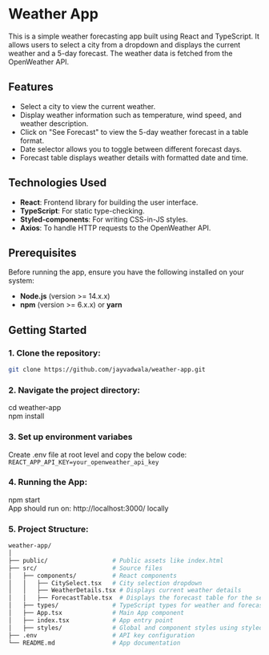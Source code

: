 # Weather App

This is a simple weather forecasting app built using React and TypeScript. It allows users to select a city from a dropdown and displays the current weather and a 5-day forecast. The weather data is fetched from the OpenWeather API.

## Features
- Select a city to view the current weather.
- Display weather information such as temperature, wind speed, and weather description.
- Click on "See Forecast" to view the 5-day weather forecast in a table format.
- Date selector allows you to toggle between different forecast days.
- Forecast table displays weather details with formatted date and time.

## Technologies Used
- **React**: Frontend library for building the user interface.
- **TypeScript**: For static type-checking.
- **Styled-components**: For writing CSS-in-JS styles.
- **Axios**: To handle HTTP requests to the OpenWeather API.

## Prerequisites
Before running the app, ensure you have the following installed on your system:
- **Node.js** (version >= 14.x.x)
- **npm** (version >= 6.x.x) or **yarn**

## Getting Started

### 1. Clone the repository:
```bash
git clone https://github.com/jayvadwala/weather-app.git
```

### 2. Navigate the project directory:
cd weather-app
<br>
npm install

### 3. Set up environment variabes
Create .env file at root level and copy the below code:<br>
`REACT_APP_API_KEY=your_openweather_api_key`

### 4. Running the App:
npm start<br>
App should run on: http://localhost:3000/ locally


### 5. Project Structure:
```bash
weather-app/
│
├── public/                  # Public assets like index.html
├── src/                     # Source files
│   ├── components/          # React components
│   │   ├── CitySelect.tsx   # City selection dropdown
│   │   ├── WeatherDetails.tsx # Displays current weather details
│   │   ├── ForecastTable.tsx  # Displays the forecast table for the selected date
│   ├── types/               # TypeScript types for weather and forecast data
│   ├── App.tsx              # Main App component
│   ├── index.tsx            # App entry point
│   ├── styles/              # Global and component styles using styled-components
├── .env                     # API key configuration
└── README.md                # App documentation
```
